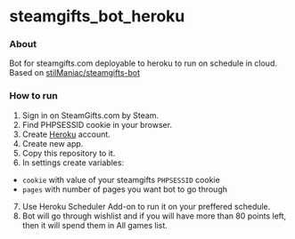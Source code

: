 # steamgifts_bot_heroku

### About
Bot for steamgifts.com deployable to heroku to run on schedule in cloud.
Based on [stilManiac/steamgifts-bot](https://github.com/stilManiac/steamgifts-bot/)

### How to run
1. Sign in on SteamGifts.com by Steam.
2. Find PHPSESSID cookie in your browser.
3. Create [Heroku](https://heroku.com/) account.
4. Create new app.
5. Copy this repository to it.
6. In settings create variables:
- `cookie` with value of your steamgifts `PHPSESSID` cookie
- `pages` with number of pages you want bot to go through
7. Use Heroku Scheduler Add-on to run it on your preffered schedule.
8. Bot will go through wishlist and if you will have more than 80 points left, then it will spend them in All games list.
